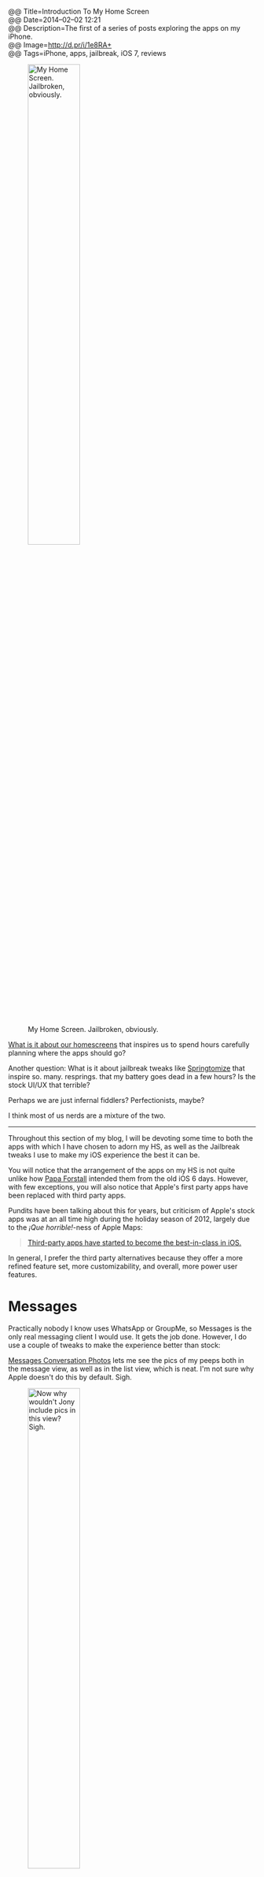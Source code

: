 @@ Title=Introduction To My Home Screen  
@@ Date=2014–02–02 12:21  
@@ Description=The first of a series of posts exploring the apps on my iPhone.  
@@ Image=http://d.pr/i/1e8RA+  
@@ Tags=iPhone, apps, jailbreak, iOS 7, reviews  

<figure>
	<img src="http://d.pr/i/1e8RA+" alt="My Home Screen. Jailbroken, obviously." width="50%" />
	<figcaption>My Home Screen. Jailbroken, obviously.</figcaption>
</figure>

[What is it about our homescreens](http://lifehacker.com/5991283/how-to-customize-your-iphones-home-screen-and-break-away-from-the-pack) that inspires us to spend hours carefully planning where the apps should go?

Another question: What is it about jailbreak tweaks like [Springtomize](http://www.idownloadblog.com/2014/01/25/review-springtomize-3/) that inspire so. many. resprings. that my battery goes dead in a few hours? Is the stock UI/UX that terrible? 

Perhaps we are just infernal fiddlers? Perfectionists, maybe?

I think most of us nerds are a mixture of the two.

***

Throughout this section of my blog, I will be devoting some time to both the apps with which I have chosen to adorn my HS, as well as the Jailbreak tweaks I use to make my iOS experience the best it can be.

You will notice that the arrangement of the apps on my HS is not quite unlike how [Papa Forstall](http://www.gizmodo.com.au/2012/10/show-us-your-phones-home-screen/) intended them from the old iOS 6 days. However, with few exceptions, you will also notice that Apple's first party apps have been replaced with third party apps.

Pundits have been talking about this for years, but criticism of Apple's stock apps was at an all time high during the holiday season of 2012, largely due to the *¡Que horrible!*-ness of Apple Maps:

>[Third-party apps have started to become the best-in-class in iOS.](https://theoveranalyzed.squarespace.com/archive/2014/02/introduction-to-my-home-screen#)

In general, I prefer the third party alternatives because they offer a more refined feature set, more customizability, and overall, more power user features. 

# Messages #

Practically nobody I know uses WhatsApp or GroupMe, so Messages is the only real messaging client I would use. It gets the job done. However, I do use a couple of tweaks to make the experience better than stock:

[Messages Conversation Photos](http://www.idownloadblog.com/2013/05/15/messages-convo-photos/) lets me see the pics of my peeps both in the message view, as well as in the list view, which is neat. I'm not sure why Apple doesn't do this by default. Sigh.

<figure>
	<img src="http://d.pr/i/106Jd+" alt="Now why wouldn't Jony include pics in this view? Sigh."  width="50%" />
	<figcaption>Now why wouldn't Jony include pics in this view? Sigh.</figcaption>
</figure>

[Couria](http://www.idownloadblog.com/2014/01/28/couria/) is one of many quick reply inspired Messages tweak that allows both swiping lock screen notifications as well as tapping banner notifications to enable a quick reply.

<figure>
	<img src="http://d.pr/i/1hSkk+" alt="Lock Screen / Home Screen view" width="50%" />
	<figcaption>Lock Screen / Home Screen view</figcaption>
</figure>

[SwipeSelection Pro](http://tapbots.com/software/tweetbot/) works in any app that has keyboard functionality. But what makes it so important for Messages, is that outside of [Tweetbot 3](http://tapbots.com/software/tweetbot/), I spend more time typing in Messages than in any other app. 